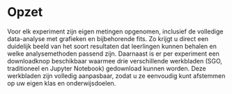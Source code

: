 # Opzet

Voor elk experiment zijn eigen metingen opgenomen, inclusief de volledige data-analyse met grafieken en bijbehorende fits. Zo krijgt u direct een duidelijk beeld van het soort resultaten dat leerlingen kunnen behalen en welke analysemethoden passend zijn. Daarnaast is er per experiment een downloadknop beschikbaar waarmee drie verschillende werkbladen (SGO, traditioneel en Jupyter Notebook) gedownload kunnen worden. Deze werkbladen zijn volledig aanpasbaar, zodat u ze eenvoudig kunt afstemmen op uw eigen klas en onderwijsdoelen.